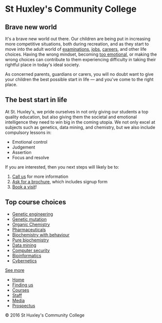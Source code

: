 St Huxley's Community College
=============================

Brave new world
---------------

It's a brave new world out there. Our children are being put in increasing more competitive situations, both during recreation, and as they start to move into the adult world of [examinations](https://en.wikipedia.org/wiki/Examination), [jobs](https://en.wikipedia.org/wiki/Jobs), [careers](https://en.wikipedia.org/wiki/Career), and other life choices. Having the wrong mindset, becoming [too emotional](https://en.wikipedia.org/wiki/Emotion), or making the wrong choices can contribute to them experiencing difficulty in taking their rightful place in today's ideal society.

As concerned parents, guardians or carers, you will no doubt want to give your children the best possible start in life — and you've come to the right place.

The best start in life
----------------------

At St. Huxley's, we pride ourselves in not only giving our students a top quality education, but also giving them the societal and emotional intelligence they need to win big in the coming utopia. We not only excel at subjects such as genetics, data mining, and chemistry, but we also include compulsory lessons in:

-   Emotional control
-   Judgement
-   Assertion
-   Focus and resolve

If you are interested, then you next steps will likely be to:

1.  [Call us](#) for more information
2.  [Ask for a brochure](#), which includes signup form
3.  [Book a visit](#)!

Top course choices
------------------

-   [Genetic engineering](#)
-   [Genetic mutation](#)
-   [Organic Chemistry](#)
-   [Pharmaceuticals](#)
-   [Biochemistry with behaviour](#)
-   [Pure biochemistry](#)
-   [Data mining](#)
-   [Computer security](#)
-   [Bioinformatics](#)
-   [Cybernetics](#)

[See more](#)

-   [Home](#)
-   [Finding us](#)
-   [Courses](#)
-   [Staff](#)
-   [Media](#)
-   [Prospectus](#)

© 2016 St Huxley's Community College
